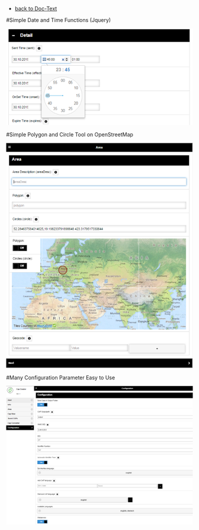 * [back to Doc-Text](readme.md)

#Simple Date and Time Functions (Jquery)

![Clock](img/clock.PNG?raw=true "Clock")


#Simple Polygon and Circle Tool on OpenStreetMap

![Map](img/map.PNG?raw=true "Map")


#Many Configuration Parameter Easy to Use

![Config](img/config.PNG?raw=true "Config")
